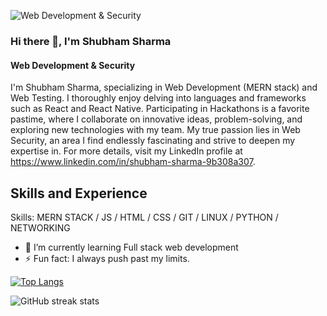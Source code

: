 
![Web Development & Security](https://media.licdn.com/dms/image/D5616AQGWIIm9TGsQGA/profile-displaybackgroundimage-shrink_350_1400/0/1721200747050?e=1726704000&v=beta&t=-STSPMiXHMwk9VGTfqvQ13OYbq33jlvNcmy2FnHptH0)

### Hi there 👋, I'm Shubham Sharma
#### Web Development & Security

I'm Shubham Sharma, specializing in Web Development (MERN stack) and Web Testing. I thoroughly enjoy delving into languages and frameworks such as React and React Native. Participating in Hackathons is a favorite pastime, where I collaborate on innovative ideas, problem-solving, and exploring new technologies with my team. My true passion lies in Web Security, an area I find endlessly fascinating and strive to deepen my expertise in. For more details, visit my LinkedIn profile at https://www.linkedin.com/in/shubham-sharma-9b308a307.

## Skills and Experience

Skills: MERN STACK / JS /  HTML / CSS / GIT / LINUX / PYTHON / NETWORKING

- 🌱 I’m currently learning Full stack web development 
- ⚡ Fun fact: I always push past my limits. 



[![Top Langs](https://github-readme-stats.vercel.app/api/top-langs/?username=shubham0174)](https://github.com/anuraghazra/github-readme-stats)

![GitHub streak stats](https://streak-stats.demolab.com/?user=shubham0174)  

